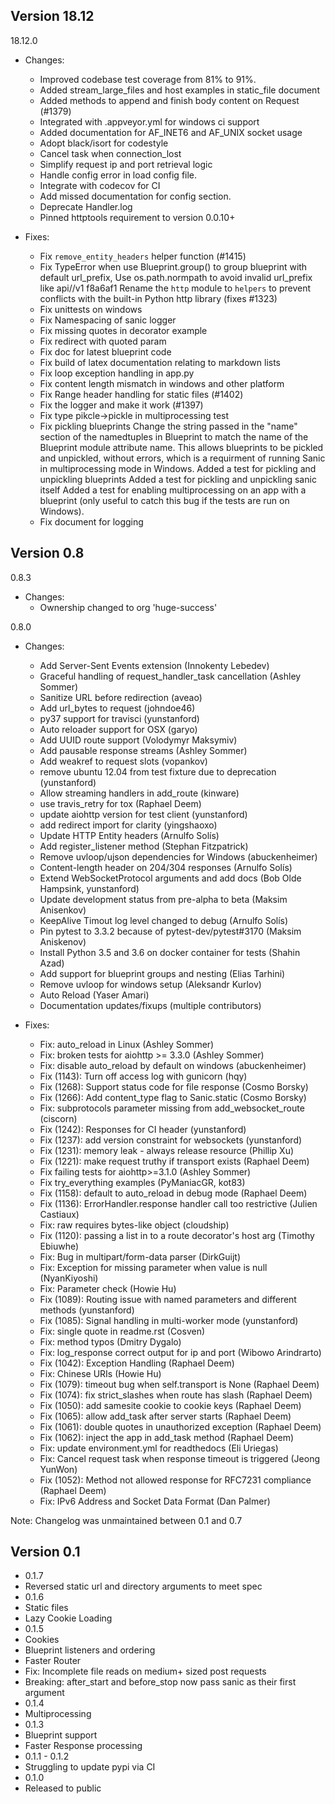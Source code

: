 Version 18.12
-------------
18.12.0
  - Changes:
    - Improved codebase test coverage from 81% to 91%.
    - Added stream_large_files and host examples in static_file document
    - Added methods to append and finish body content on Request (#1379)
    - Integrated with .appveyor.yml for windows ci support
    - Added documentation for AF_INET6 and AF_UNIX socket usage
    - Adopt black/isort for codestyle
    - Cancel task when connection_lost
    - Simplify request ip and port retrieval logic
    - Handle config error in load config file.
    - Integrate with codecov for CI
    - Add missed documentation for config section.
    - Deprecate Handler.log
    - Pinned httptools requirement to version 0.0.10+

  - Fixes:
    - Fix `remove_entity_headers` helper function (#1415)
    - Fix TypeError when use Blueprint.group() to group blueprint with default url_prefix, Use os.path.normpath to avoid invalid url_prefix like api//v1
    f8a6af1 Rename the `http` module to `helpers` to prevent conflicts with the built-in Python http library (fixes #1323)
    - Fix unittests on windows
    - Fix Namespacing of sanic logger
    - Fix missing quotes in decorator example
    - Fix redirect with quoted param
    - Fix doc for latest blueprint code
    - Fix build of latex documentation relating to markdown lists
    - Fix loop exception handling in app.py
    - Fix content length mismatch in windows and other platform
    - Fix Range header handling for static files (#1402)
    - Fix the logger and make it work (#1397)
    - Fix type pikcle->pickle in multiprocessing test
    - Fix pickling blueprints Change the string passed in the "name" section of the namedtuples in Blueprint to match the name of the Blueprint module attribute name. This allows blueprints to be pickled and unpickled, without errors, which is a requirment of running Sanic in multiprocessing mode in Windows. Added a test for pickling and unpickling blueprints Added a test for pickling and unpickling sanic itself Added a test for enabling multiprocessing on an app with a blueprint (only useful to catch this bug if the tests are run on Windows).
    - Fix document for logging

Version 0.8
-----------
0.8.3
  - Changes:
    - Ownership changed to org 'huge-success'

0.8.0
  - Changes:
    - Add Server-Sent Events extension (Innokenty Lebedev)
    - Graceful handling of request_handler_task cancellation (Ashley Sommer)
    - Sanitize URL before redirection (aveao)
    - Add url_bytes to request (johndoe46)
    - py37 support for travisci (yunstanford)
    - Auto reloader support for OSX (garyo)
    - Add UUID route support (Volodymyr Maksymiv)
    - Add pausable response streams (Ashley Sommer)
    - Add weakref to request slots (vopankov)
    - remove ubuntu 12.04 from test fixture due to deprecation (yunstanford)
    - Allow streaming handlers in add_route (kinware)
    - use travis_retry for tox (Raphael Deem)
    - update aiohttp version for test client (yunstanford)
    - add redirect import for clarity (yingshaoxo)
    - Update HTTP Entity headers (Arnulfo Solís)
    - Add register_listener method (Stephan Fitzpatrick)
    - Remove uvloop/ujson dependencies for Windows (abuckenheimer)
    - Content-length header on 204/304 responses (Arnulfo Solís)
    - Extend WebSocketProtocol arguments and add docs (Bob Olde Hampsink, yunstanford)
    - Update development status from pre-alpha to beta (Maksim Anisenkov)
    - KeepAlive Timout log level changed to debug (Arnulfo Solís)
    - Pin pytest to 3.3.2 because of pytest-dev/pytest#3170 (Maksim Aniskenov)
    - Install Python 3.5 and 3.6 on docker container for tests (Shahin Azad)
    - Add support for blueprint groups and nesting (Elias Tarhini)
    - Remove uvloop for windows setup (Aleksandr Kurlov)
    - Auto Reload (Yaser Amari)
    - Documentation updates/fixups (multiple contributors)

  - Fixes:
    - Fix: auto_reload in Linux (Ashley Sommer)
    - Fix: broken tests for aiohttp >= 3.3.0 (Ashley Sommer)
    - Fix: disable auto_reload by default on windows (abuckenheimer)
    - Fix (1143): Turn off access log with gunicorn (hqy)
    - Fix (1268): Support status code for file response (Cosmo Borsky)
    - Fix (1266): Add content_type flag to Sanic.static (Cosmo Borsky)
    - Fix: subprotocols parameter missing from add_websocket_route (ciscorn)
    - Fix (1242): Responses for CI header (yunstanford)
    - Fix (1237): add version constraint for websockets (yunstanford)
    - Fix (1231): memory leak - always release resource (Phillip Xu)
    - Fix (1221): make request truthy if transport exists (Raphael Deem)
    - Fix failing tests for aiohttp>=3.1.0 (Ashley Sommer)
    - Fix try_everything examples (PyManiacGR, kot83)
    - Fix (1158): default to auto_reload in debug mode (Raphael Deem)
    - Fix (1136): ErrorHandler.response handler call too restrictive (Julien Castiaux)
    - Fix: raw requires bytes-like object (cloudship)
    - Fix (1120): passing a list in to a route decorator's host arg (Timothy Ebiuwhe)
    - Fix: Bug in multipart/form-data parser (DirkGuijt)
    - Fix: Exception for missing parameter when value is null (NyanKiyoshi)
    - Fix: Parameter check (Howie Hu)
    - Fix (1089): Routing issue with named parameters and different methods (yunstanford)
    - Fix (1085): Signal handling in multi-worker mode (yunstanford)
    - Fix: single quote in readme.rst (Cosven)
    - Fix: method typos (Dmitry Dygalo)
    - Fix: log_response correct output for ip and port (Wibowo Arindrarto)
    - Fix (1042): Exception Handling (Raphael Deem)
    - Fix: Chinese URIs (Howie Hu)
    - Fix (1079): timeout bug when self.transport is None (Raphael Deem)
    - Fix (1074): fix strict_slashes when route has slash (Raphael Deem)
    - Fix (1050): add samesite cookie to cookie keys (Raphael Deem)
    - Fix (1065): allow add_task after server starts (Raphael Deem)
    - Fix (1061): double quotes in unauthorized exception (Raphael Deem)
    - Fix (1062): inject the app in add_task method (Raphael Deem)
    - Fix: update environment.yml for readthedocs (Eli Uriegas)
    - Fix: Cancel request task when response timeout is triggered (Jeong YunWon)
    - Fix (1052): Method not allowed response for RFC7231 compliance (Raphael Deem)
    - Fix: IPv6 Address and Socket Data Format (Dan Palmer)

Note: Changelog was unmaintained between 0.1 and 0.7

Version 0.1
-----------
 - 0.1.7
  - Reversed static url and directory arguments to meet spec
 - 0.1.6
  - Static files
  - Lazy Cookie Loading
 - 0.1.5
  - Cookies
  - Blueprint listeners and ordering
  - Faster Router
  - Fix: Incomplete file reads on medium+ sized post requests
  - Breaking: after_start and before_stop now pass sanic as their first argument
 - 0.1.4
  - Multiprocessing
 - 0.1.3
  - Blueprint support
  - Faster Response processing
 - 0.1.1 - 0.1.2
  - Struggling to update pypi via CI
 - 0.1.0
  - Released to public
